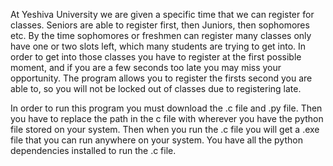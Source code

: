 At Yeshiva University we are given a specific time that we can register for classes. Seniors are able to register first, then Juniors, then sophomores etc.
By the time sophomores or freshmen can register many classes only have one or two slots left, which many students are trying to get into. In order to get into those classes you have to register at the first possible moment, and if you are a few seconds too late you may miss your opportunity.
The program allows you to register the firsts second you are able to, so you will not be locked out of classes due to registering late.

In order to run this program you must download the .c file and .py file. Then you have to replace the path in the c file with wherever you have the python file stored on your system. Then when you run the .c file you will get a .exe file that you can run anywhere on your system. You have all the python dependencies installed to run the .c file.

